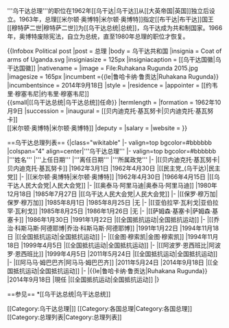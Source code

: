 '''乌干达总理'''的职位在1962年[[乌干达|乌干达]]从[[大英帝国|英国]]独立后设立。1963年，总理[[米尔顿·奥博特|米尔顿·奥博特]]指定[[布干达|布干达]]国王[[穆特萨二世|穆特萨二世]]为[[乌干达总统|总统]]，乌干达成为共和制国家。1966年，奥博特废除宪法，自立为总统，直至1980年总理的职位才恢复。

{{Infobox Political post
|post            = 总理
|body            = 乌干达共和国
|insignia        = Coat of arms of Uganda.svg
|insigniasize    = 125px
|insigniacaption = [[乌干达国徽|乌干达国徽]]
|nativename      = 
|image           = File:Ruhakana Rugunda 2015.jpg
|imagesize       = 165px
|incumbent       ={{le|鲁哈卡纳·鲁贡达|Ruhakana Rugunda}} 
|incumbentsince  = 2014年9月18日
|style           = 
|residence       = 
|appointer       = [[约韦里·穆塞韦尼|约韦里·穆塞韦尼]]<br/>{{small|[[乌干达总统|乌干达总统]]任命}}
|termlength      = 
|formation       = 1962年10月9日
|succession      = 
|inaugural       = [[贝内迪克托·基瓦努卡|贝内迪克托·基瓦努卡]]<br>[[米尔顿·奥博特|米尔顿·奥博特]]
|deputy          = 
|salary          = 
|website         = 
}}

==乌干达总理列表==
{|class="wikitable"
|- valign=top bgcolor=#bbbbbb
|colspan="4" align=center|'''乌干达总理'''
|- valign=top bgcolor=#bbbbbb
|'''姓名'''
|'''上任日期'''
|'''离任日期'''
|'''所属政党'''
|-
|[[贝内迪克托·基瓦努卡|贝内迪克托·基瓦努卡]] 
|1962年3月1日
|1962年4月30日
|[[民主党_(乌干达)|民主党]]
|-
|[[米尔顿·奥博特|米尔顿·奥博特]]
|1962年4月30日
|1966年4月15日
|[[乌干达人民大会党|人民大会党]]
|- 
|[[奥泰马·阿里马迪|奥泰马·阿里马迪]]
|1980年12月18日
|1985年7月27日
|[[乌干达人民大会党|人民大会党]]
|-
|[[保罗·穆万加|保罗·穆万加]]
|1985年8月1日
|1985年8月25日
|无
|- 
|[[亚伯拉罕·瓦利戈|亚伯拉罕·瓦利戈]]
|1985年8月25日
|1986年1月26日
|无
|-
|[[萨姆森·基塞卡|萨姆森·基塞卡]]
|1986年1月30日
|1991年1月22日
|[[全国抵抗运动|全国抵抗运动]]
|-
|[[乔治·科斯马斯·阿德耶博|乔治·科斯马斯·阿德耶博]]
|1991年1月22日
|1994年11月18日
|[[全国抵抗运动|全国抵抗运动]]
|- 
|[[金图·穆索凯|金图·穆索凯]]
|1994年11月18日
|1999年4月5日
|[[全国抵抗运动|全国抵抗运动]]
|- 
|[[阿波罗·恩西班比|阿波罗·恩西班比]]
|1999年4月5日
|2011年5月24日
|[[全国抵抗运动|全国抵抗运动]]
|- 
|[[阿马马·姆巴巴齐|阿马马·姆巴巴齐]]
|2011年5月24日
|2014年9月18日
|[[全国抵抗运动|全国抵抗运动]]
|-
|{{le|鲁哈卡纳·鲁贡达|Ruhakana Rugunda}}
|2014年9月18日
|現任
|[[全国抵抗运动|全国抵抗运动]]
|}

==参见==
*[[乌干达总统|乌干达总统]]

[[Category:乌干达总理|]]
[[Category:各国总理|Category:各国总理]]
[[Category:总理列表|Category:总理列表]]